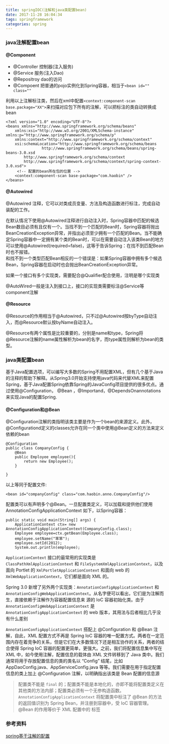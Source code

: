 ```yaml
---
title: springIOC(注解和java类配置bean)
date: 2017-11-28 16:04:34
tags: springframework
categories: spring
---
```

### java注解配置bean

#### @Component
- @Controller 控制器(注入服务)
- @Service 服务(注入Dao)
- @Repositroy dao的访问
- @Compoent 把普通的pojo实例化到Spring容器，相当于`<bean id="" class=""`

利用以上注解标注类，然后在xml中配置`<context:component-scan base.package="XX">`来扫描对应包下所有的注解，可以把标注的类自动转换成bean
``` 
<?xml version="1.0" encoding="UTF-8"?>  
<beans xmlns="http://www.springframework.org/schema/beans"  
    xmlns:xsi="http://www.w3.org/2001/XMLSchema-instance" xmlns:p="http://www.springframework.org/schema/p"  
    xmlns:context="http://www.springframework.org/schema/context"  
    xsi:schemaLocation="http://www.springframework.org/schema/beans    
                http://www.springframework.org/schema/beans/spring-beans-3.0.xsd    
        http://www.springframework.org/schema/context    
        http://www.springframework.org/schema/context/spring-context-3.0.xsd">  
     <!-- 配置的bean所在包的位置 -->    
    <context:component-scan base-package="com.haobin" />  
</beans>
```

#### @Autowired
 @Autowired 注释，它可以对类成员变量、方法及构造函数进行标注，完成自动装配的工作。 
 
 在默认情况下使用@Autowired注释进行自动注入时，Spring容器中匹配的候选Bean数目必须有且仅有一个。当找不到一个匹配的Bean时，Spring容器将抛出BeanCreationException异常，并指出必须至少拥有一个匹配的Bean。当不能确定Spring容器中一定拥有某个类的Bean时，可以在需要自动注入该类Bean的地方可以使用@Autowired(required=false)，这等于告诉Spring：在找不到匹配Bean时也不报错。  
 和找不到一个类型匹配Bean相反的一个错误是：如果Spring容器中拥有多个候选Bean，Spring容器在启动时也会抛出BeanCreationException异常。
 
 如果一个接口有多个实现类，需要配合@Qualifier配合使用，注明是哪个实现类
 
 @AutoWired一般是注入到接口上，接口的实现类需要标注@Service等component注解
 
 #### @Resource
 @Resource的作用相当于@Autowired，只不过@Autowired按byType自动注入，而@Resource默认按byName自动注入。
 
 @Resource有两个属性是比较重要的，分别是name和type，Spring将 @Resource注解的name属性解析为bean的名字，而type属性则解析为bean的类型。

### java类配置bean
基于Java配置选项，可以编写大多数的Spring不用配置XML，但有几个基于Java的注释的帮助下解释。从Spring3.0开始支持使用java代码来代替XML来配置Spring，基于Java配置Spring依靠Spring的JavaConfig项目提供的很多优点。通过使用@Configuration， @Bean ，@Importand，@DependsOnannotations来实现Java的配置Spring.

#### @Configuration和@Bean
 @Configuration注解的类指明该类主要是作为一个bean的来源定义。此外，@Configurationd定义的classes允许在同一个类中使用@Bean定义的方法来定义依赖的bean 
 ``` 
 @Configuration  
 public class CompanyConfig {  
     @Bean  
     public Employee employee(){  
         return new Employee();  
     }  
   
 }  
 ```
 以上等同于配置文件:
 ``` 
 <bean id="companyConfig" class="com.haobin.anno.CompanyConfig"/> 
 ```
 配置类可以有声明多个@Bean。一旦配置类定义，可以加载和提供他们使用AnnotationConfigApplicationContext 如下，以Spring容器：
 ``` 
 public static void main(String[] args) {  
     ApplicationContext ctx= new AnnotationConfigApplicationContext(CompanyConfig.class);  
     Employee employee=ctx.getBean(Employee.class);  
     employee.setName("笨笨");  
     employee.setId(2012);  
     System.out.println(employee);  
 ```
 
 `ApplicationContext` 接口的最常用的实现类是 `ClassPathXmlApplicationContext` 和 `FileSystemXmlApplicationContext`，以及面向 Portlet 的 `XmlPortletApplicationContext` 和面向 web 的 `XmlWebApplicationContext`，它们都是面向 XML 的。
 
Spring 3.0 新增了另外两个实现类：`AnnotationConfigApplicationContext` 和 `AnnotationConfigWebApplicationContext`。从名字便可以看出，它们是为注解而生，直接依赖于注解作为容器配置信息来 源的 IoC 容器初始化类。由于 `AnnotationConfigWebApplicationContext` 是 `AnnotationConfigApplicationContext` 的 web 版本，其用法与后者相比几乎没有什么差别

`AnnotationConfigApplicationContext` 搭配上 @Configuration 和 @Bean 注解，自此，XML 配置方式不再是 Spring IoC 容器的唯一配置方式。两者在一定范围内存在着竞争的关系，但是它们在大多数情况下还是相互协作的关系，两者的结合使得 Spring IoC 容器的配置更简单，更强大。之前，我们将配置信息集中写在 XML 中，如今使用注解，配置信息的载体由 XML 文件转移到了 Java 类中。我们通常将用于存放配置信息的类的类名以 “Config” 结尾，比如 AppDaoConfig.java、AppServiceConfig.java 等等。我们需要在用于指定配置信息的类上加上 @Configuration 注解，以明确指出该类是 Bean 配置的信息源

>配置类不能是 `final` 的；配置类不能是本地化的，亦即不能将配置类定义在其他类的方法内部；配置类必须有一个无参构造函数。`AnnotationConfigApplicationContext` 将配置类中标注了 @Bean 的方法的返回值识别为 Spring Bean，并注册到容器中，受 IoC 容器管理。@Bean 的作用等价于 XML 配置中的 标签


### 参考资料
[spring基于注解的配置](http://blog.csdn.net/evankaka/article/details/44942615)